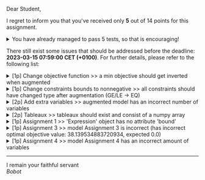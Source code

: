 Dear Student,

I regret to inform you that you've received only **5** out of 14 points for this assignment.
<details><summary>You have already managed to pass 5 tests, so that is encouraging!</summary>&emsp;☑&nbsp;[1p] Augment model<br>&emsp;☑&nbsp;[1p] Augment model<br>&emsp;☑&nbsp;[1p] Basic initial tableaux<br>&emsp;☑&nbsp;[1p] Basic initial tableaux<br>&emsp;☑&nbsp;[1p] Assignment 2</details>

There still exist some issues that should be addressed before the deadline: **2023-03-15 07:59:00 CET (+0100)**. For further details, please refer to the following list:

<details><summary>[1p] Change objective function &gt;&gt; a min objective should get inverted when augmented</summary></details>
<details><summary>[1p] Change constraints bounds to nonnegative &gt;&gt; all constraints  should have changed type after augmentation (GE/LE -&gt; EQ)</summary></details>
<details><summary>[2p] Add extra variables &gt;&gt; augmented model has an incorrect number of variables</summary></details>
<details><summary>[2p] Tableaux &gt;&gt; tableaux should exist and consist of a numpy array</summary></details>
<details><summary>[1p] Assignment 1 &gt;&gt; &#x27;Expression&#x27; object has no attribute &#x27;bound&#x27;</summary></details>
<details><summary>[1p] Assignment 3 &gt;&gt; model Assignment 3 is incorrect (has incorrect optimal objective value: 38.139534883720934, expected 0.0)</summary></details>
<details><summary>[1p] Assignment 4 &gt;&gt; model Assignment 4 has an incorrect amount of variables</summary></details>

-----------
I remain your faithful servant\
_Bobot_